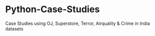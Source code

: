 # Python-Case-Studies
Case Studies using OJ, Superstore, Terror, Airquality &amp; Crime in India datasets
